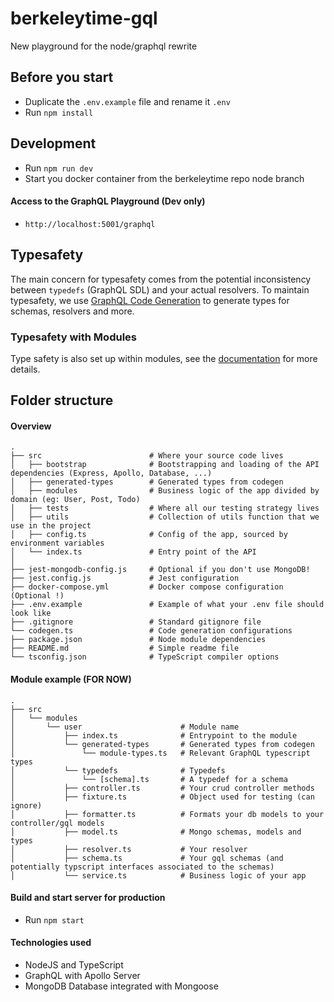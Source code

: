 # berkeleytime-gql

New playground for the node/graphql rewrite

## Before you start

- Duplicate the `.env.example` file and rename it `.env`
- Run `npm install`

## Development

- Run `npm run dev`
- Start you docker container from the berkeleytime repo node branch

#### Access to the GraphQL Playground (Dev only)

- `http://localhost:5001/graphql`

## Typesafety 
The main concern for typesafety comes from the potential inconsistency between `typedefs` (GraphQL SDL) and your actual resolvers. To maintain typesafety, we use [GraphQL Code Generation](https://www.the-guild.dev/graphql/codegen/docs/getting-started) to generate types for schemas, resolvers and more. 

### Typesafety with Modules 
Type safety is also set up within modules, see the [documentation](https://www.the-guild.dev/graphql/codegen/docs/guides/graphql-modules) for more details. 



## Folder structure

#### Overview

```
.
├── src                        # Where your source code lives
│   ├── bootstrap              # Bootstrapping and loading of the API dependencies (Express, Apollo, Database, ...)
│   ├── generated-types        # Generated types from codegen
│   ├── modules                # Business logic of the app divided by domain (eg: User, Post, Todo)
│   ├── tests                  # Where all our testing strategy lives
│   ├── utils                  # Collection of utils function that we use in the project
│   ├── config.ts              # Config of the app, sourced by environment variables
│   └── index.ts               # Entry point of the API
│
├── jest-mongodb-config.js     # Optional if you don't use MongoDB!
├── jest.config.js             # Jest configuration
├── docker-compose.yml         # Docker compose configuration (Optional !)
├── .env.example               # Example of what your .env file should look like
├── .gitignore                 # Standard gitignore file
└── codegen.ts                 # Code generation configurations
├── package.json               # Node module dependencies
├── README.md                  # Simple readme file
└── tsconfig.json              # TypeScript compiler options
```

#### Module example (FOR NOW)

```
.
├── src
│   └── modules
│       └── user                      # Module name
│           ├── index.ts              # Entrypoint to the module
│           └── generated-types       # Generated types from codegen
│               └── module-types.ts   # Relevant GraphQL typescript types
│           └── typedefs              # Typedefs
│               └── [schema].ts       # A typedef for a schema
│           ├── controller.ts         # Your crud controller methods
│           ├── fixture.ts            # Object used for testing (can ignore)
│           ├── formatter.ts          # Formats your db models to your controller/gql models
│           ├── model.ts              # Mongo schemas, models and types
│           ├── resolver.ts           # Your resolver
│           ├── schema.ts             # Your gql schemas (and potentially typscript interfaces associated to the schemas)
│           └── service.ts            # Business logic of your app
```

#### Build and start server for production

- Run `npm start`

#### Technologies used

- NodeJS and TypeScript
- GraphQL with Apollo Server
- MongoDB Database integrated with Mongoose
